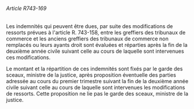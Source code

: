 ###### Article R743-169

Les indemnités qui peuvent être dues, par suite des modifications de ressorts prévues à l'article R. 743-158, entre les greffiers des tribunaux de commerce et les anciens greffiers des tribunaux de commerce non remplacés ou leurs ayants droit sont évaluées et réparties après la fin de la deuxième année civile suivant celle au cours de laquelle sont intervenues ces modifications.

Le montant et la répartition de ces indemnités sont fixés par le garde des sceaux, ministre de la justice, après proposition éventuelle des parties adressée au cours du premier trimestre suivant la fin de la deuxième année civile suivant celle au cours de laquelle sont intervenues les modifications de ressorts. Cette proposition ne lie pas le garde des sceaux, ministre de la justice.

